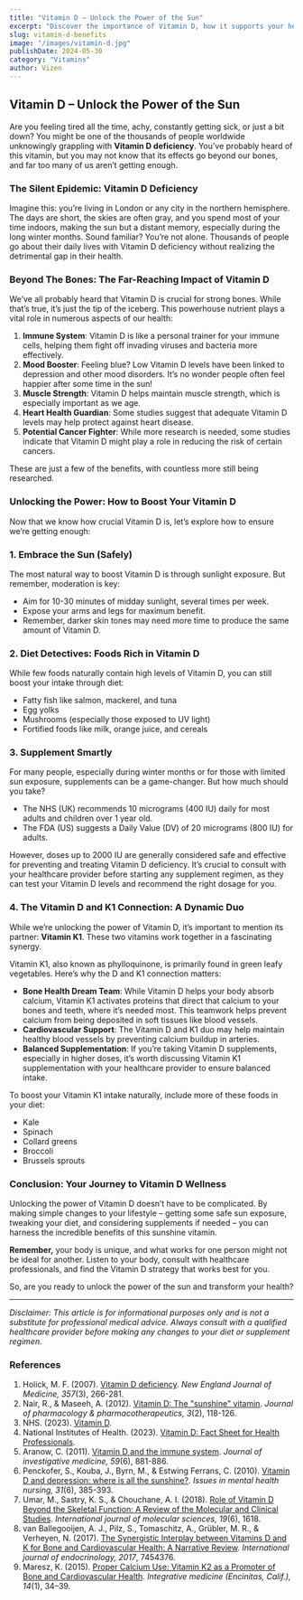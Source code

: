 ```yaml
---
title: "Vitamin D – Unlock the Power of the Sun"
excerpt: "Discover the importance of Vitamin D, how it supports your health, and ways to ensure you’re getting enough through sun exposure, diet, and supplements."
slug: vitamin-d-benefits
image: "/images/vitamin-d.jpg"
publishDate: 2024-05-30
category: "Vitamins"
author: Vizen
---
```


## **Vitamin D – Unlock the Power of the Sun**

Are you feeling tired all the time, achy, constantly getting sick, or just a bit down? You might be one of the thousands of people worldwide unknowingly grappling with **Vitamin D deficiency**. You’ve probably heard of this vitamin, but you may not know that its effects go beyond our bones, and far too many of us aren’t getting enough.

### **The Silent Epidemic: Vitamin D Deficiency**

Imagine this: you’re living in London or any city in the northern hemisphere. The days are short, the skies are often gray, and you spend most of your time indoors, making the sun but a distant memory, especially during the long winter months. Sound familiar? You’re not alone. Thousands of people go about their daily lives with Vitamin D deficiency without realizing the detrimental gap in their health.

### **Beyond The Bones: The Far-Reaching Impact of Vitamin D**

We’ve all probably heard that Vitamin D is crucial for strong bones. While that’s true, it’s just the tip of the iceberg. This powerhouse nutrient plays a vital role in numerous aspects of our health:

1. **Immune System**: Vitamin D is like a personal trainer for your immune cells, helping them fight off invading viruses and bacteria more effectively.
2. **Mood Booster**: Feeling blue? Low Vitamin D levels have been linked to depression and other mood disorders. It’s no wonder people often feel happier after some time in the sun!
3. **Muscle Strength**: Vitamin D helps maintain muscle strength, which is especially important as we age.
4. **Heart Health Guardian**: Some studies suggest that adequate Vitamin D levels may help protect against heart disease.
5. **Potential Cancer Fighter**: While more research is needed, some studies indicate that Vitamin D might play a role in reducing the risk of certain cancers.

These are just a few of the benefits, with countless more still being researched.

### **Unlocking the Power: How to Boost Your Vitamin D**

Now that we know how crucial Vitamin D is, let’s explore how to ensure we’re getting enough:

### **1. Embrace the Sun (Safely)**

The most natural way to boost Vitamin D is through sunlight exposure. But remember, moderation is key:

- Aim for 10-30 minutes of midday sunlight, several times per week.
- Expose your arms and legs for maximum benefit.
- Remember, darker skin tones may need more time to produce the same amount of Vitamin D.

### **2. Diet Detectives: Foods Rich in Vitamin D**

While few foods naturally contain high levels of Vitamin D, you can still boost your intake through diet:

- Fatty fish like salmon, mackerel, and tuna
- Egg yolks
- Mushrooms (especially those exposed to UV light)
- Fortified foods like milk, orange juice, and cereals

### **3. Supplement Smartly**

For many people, especially during winter months or for those with limited sun exposure, supplements can be a game-changer. But how much should you take?

- The NHS (UK) recommends 10 micrograms (400 IU) daily for most adults and children over 1 year old.
- The FDA (US) suggests a Daily Value (DV) of 20 micrograms (800 IU) for adults.

However, doses up to 2000 IU are generally considered safe and effective for preventing and treating Vitamin D deficiency. It’s crucial to consult with your healthcare provider before starting any supplement regimen, as they can test your Vitamin D levels and recommend the right dosage for you.

### **4. The Vitamin D and K1 Connection: A Dynamic Duo**

While we’re unlocking the power of Vitamin D, it’s important to mention its partner: **Vitamin K1**. These two vitamins work together in a fascinating synergy.

Vitamin K1, also known as phylloquinone, is primarily found in green leafy vegetables. Here’s why the D and K1 connection matters:

- **Bone Health Dream Team**: While Vitamin D helps your body absorb calcium, Vitamin K1 activates proteins that direct that calcium to your bones and teeth, where it’s needed most. This teamwork helps prevent calcium from being deposited in soft tissues like blood vessels.
- **Cardiovascular Support**: The Vitamin D and K1 duo may help maintain healthy blood vessels by preventing calcium buildup in arteries.
- **Balanced Supplementation**: If you’re taking Vitamin D supplements, especially in higher doses, it’s worth discussing Vitamin K1 supplementation with your healthcare provider to ensure balanced intake.

To boost your Vitamin K1 intake naturally, include more of these foods in your diet:

- Kale
- Spinach
- Collard greens
- Broccoli
- Brussels sprouts

### **Conclusion: Your Journey to Vitamin D Wellness**

Unlocking the power of Vitamin D doesn’t have to be complicated. By making simple changes to your lifestyle – getting some safe sun exposure, tweaking your diet, and considering supplements if needed – you can harness the incredible benefits of this sunshine vitamin.

**Remember,** your body is unique, and what works for one person might not be ideal for another. Listen to your body, consult with healthcare professionals, and find the Vitamin D strategy that works best for you.

So, are you ready to unlock the power of the sun and transform your health?

---

_Disclaimer: This article is for informational purposes only and is not a substitute for professional medical advice. Always consult with a qualified healthcare provider before making any changes to your diet or supplement regimen._

### References

1. Holick, M. F. (2007). [Vitamin D deficiency](https://www.nejm.org/doi/full/10.1056/nejmra070553). _New England Journal of Medicine, 357_(3), 266-281.
2. Nair, R., & Maseeh, A. (2012). [Vitamin D: The "sunshine" vitamin](https://www.ncbi.nlm.nih.gov/pmc/articles/PMC3356951/). _Journal of pharmacology & pharmacotherapeutics, 3_(2), 118-126.
3. NHS. (2023). [Vitamin D](https://www.nhs.uk/conditions/vitamins-and-minerals/vitamin-d/).
4. National Institutes of Health. (2023). [Vitamin D: Fact Sheet for Health Professionals](https://ods.od.nih.gov/factsheets/VitaminD-HealthProfessional/).
5. Aranow, C. (2011). [Vitamin D and the immune system](https://www.ncbi.nlm.nih.gov/pmc/articles/PMC3166406/). _Journal of investigative medicine, 59_(6), 881-886.
6. Penckofer, S., Kouba, J., Byrn, M., & Estwing Ferrans, C. (2010). [Vitamin D and depression: where is all the sunshine?](https://www.ncbi.nlm.nih.gov/pmc/articles/PMC2908269/). _Issues in mental health nursing, 31_(6), 385-393.
7. Umar, M., Sastry, K. S., & Chouchane, A. I. (2018). [Role of Vitamin D Beyond the Skeletal Function: A Review of the Molecular and Clinical Studies](https://www.ncbi.nlm.nih.gov/pmc/articles/PMC6032242/). _International journal of molecular sciences, 19_(6), 1618.
8. van Ballegooijen, A. J., Pilz, S., Tomaschitz, A., Grübler, M. R., & Verheyen, N. (2017). [The Synergistic Interplay between Vitamins D and K for Bone and Cardiovascular Health: A Narrative Review](https://www.ncbi.nlm.nih.gov/pmc/articles/PMC5613455/). _International journal of endocrinology, 2017_, 7454376.
9. Maresz, K. (2015). [Proper Calcium Use: Vitamin K2 as a Promoter of Bone and Cardiovascular Health](https://www.ncbi.nlm.nih.gov/pmc/articles/PMC4566462/). _Integrative medicine (Encinitas, Calif.), 14_(1), 34–39.